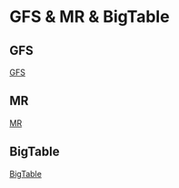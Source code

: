 # GFS & MR & BigTable

## GFS
[GFS](https://static.googleusercontent.com/media/research.google.com/zh-CN//archive/gfs-sosp2003.pdf)

## MR
[MR]()

## BigTable
[BigTable]()
